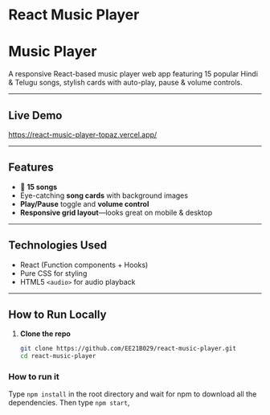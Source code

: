 # React Music Player

# Music Player

A responsive React-based music player web app featuring 15 popular Hindi & Telugu songs, stylish cards with auto-play, pause & volume controls.

---

## Live Demo

https://react-music-player-topaz.vercel.app/

---

## Features

- 🎵 **15 songs**
- Eye-catching **song cards** with background images
- **Play/Pause** toggle and **volume control**
- **Responsive grid layout**—looks great on mobile & desktop

---

## Technologies Used

- React (Function components + Hooks)
- Pure CSS for styling
- HTML5 `<audio>` for audio playback

---

## How to Run Locally

1. **Clone the repo**  
   ```bash
   git clone https://github.com/EE21B029/react-music-player.git
   cd react-music-player


### How to run it

Type `npm install` in the root directory and wait for npm to download all the dependencies. Then type `npm start`,

 
